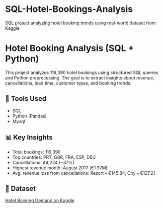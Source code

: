 # SQL-Hotel-Bookings-Analysis
SQL project analyzing hotel booking trends using real-world dataset from Kaggle
# Hotel Booking Analysis (SQL + Python)

This project analyzes 119,390 hotel bookings using structured SQL queries and Python preprocessing. The goal is to extract insights about revenue, cancellations, lead time, customer types, and booking trends.

## 🔧 Tools Used
- SQL
- Python (Pandas)
- Mysql

## 📊 Key Insights
- Total bookings: 119,390
- Top countries: PRT, GBR, FRA, ESP, DEU
- Cancellations: 44,224 (~37%)
- Highest revenue month: August 2017 (€1.97M)
- Avg. revenue loss from cancellations: Resort – €145.84, City – €137.21

## 📎 Dataset
[Hotel Booking Demand on Kaggle](https://www.kaggle.com/datasets/jessemostipak/hotel-booking-demand)
